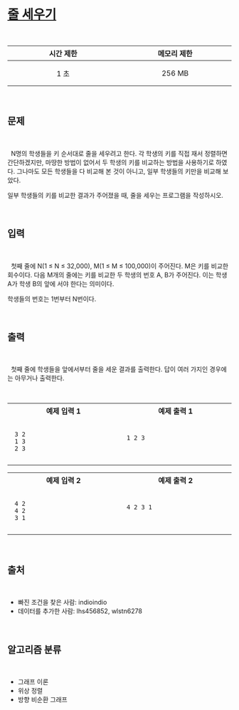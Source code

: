 # [줄 세우기](https://www.acmicpc.net/problem/2252)

<br />
<center>

| 시간 제한 | 메모리 제한 |
| :-------: | :---------: |
|   1 초    |   256 MB    |

</center>
<br />

## 문제

<br />

&nbsp; N명의 학생들을 키 순서대로 줄을 세우려고 한다. 각 학생의 키를 직접 재서 정렬하면 간단하겠지만, 마땅한 방법이 없어서 두 학생의 키를 비교하는 방법을 사용하기로 하였다. 그나마도 모든 학생들을 다 비교해 본 것이 아니고, 일부 학생들의 키만을 비교해 보았다.

일부 학생들의 키를 비교한 결과가 주어졌을 때, 줄을 세우는 프로그램을 작성하시오.

<br />

## 입력

<br />

&nbsp; 첫째 줄에 N(1 ≤ N ≤ 32,000), M(1 ≤ M ≤ 100,000)이 주어진다. M은 키를 비교한 회수이다. 다음 M개의 줄에는 키를 비교한 두 학생의 번호 A, B가 주어진다. 이는 학생 A가 학생 B의 앞에 서야 한다는 의미이다.

학생들의 번호는 1번부터 N번이다.

<br />

## 출력

<br />

&nbsp; 첫째 줄에 학생들을 앞에서부터 줄을 세운 결과를 출력한다. 답이 여러 가지인 경우에는 아무거나 출력한다.

<br />

<center>
<style>th {width: 30vw; text-align: center;} td {padding: 1em;}</style>
<table><tr><th>예제 입력 1</th><th>예제 출력 1</th></tr><tr><td>

```
3 2
1 3
2 3
```

</td><td>

```
1 2 3


```

</td></tr></table>
<table><tr><th>예제 입력 2</th><th>예제 출력 2</th></tr><tr><td>

```
4 2
4 2
3 1
```

</td><td>

```
4 2 3 1


```

</td></tr></table>
</center>

<br />

## 출처

<br />

- 빠진 조건을 찾은 사람: indioindio
- 데이터를 추가한 사람: lhs456852, wlstn6278

<br />

## 알고리즘 분류

<br />

- 그래프 이론
- 위상 정렬
- 방향 비순환 그래프
